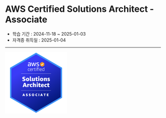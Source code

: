 # AWS Certified Solutions Architect - Associate

- 학습 기간 : 2024-11-18 ~ 2025-01-03
- 자격증 취득일 : 2025-01-04

---

<img src="AWS-SAA_Badge.png" width="200">
